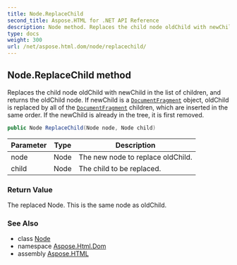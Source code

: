 ```yaml
---
title: Node.ReplaceChild
second_title: Aspose.HTML for .NET API Reference
description: Node method. Replaces the child node oldChild with newChild in the list of children and returns the oldChild node. If newChild is a DocumentFragment object oldChild is replaced by all of the DocumentFragment children which are inserted in the same order. If the newChild is already in the tree it is first removed
type: docs
weight: 300
url: /net/aspose.html.dom/node/replacechild/
---
```

## Node.ReplaceChild method

Replaces the child node oldChild with newChild in the list of children, and returns the oldChild node. If newChild is a [`DocumentFragment`](../../documentfragment/) object, oldChild is replaced by all of the [`DocumentFragment`](../../documentfragment/) children, which are inserted in the same order. If the newChild is already in the tree, it is first removed.

```csharp
public Node ReplaceChild(Node node, Node child)
```

| Parameter | Type | Description |
| --- | --- | --- |
| node | Node | The new node to replace oldChild. |
| child | Node | The child to be replaced. |

### Return Value

The replaced Node. This is the same node as oldChild.

### See Also

* class [Node](../)
* namespace [Aspose.Html.Dom](../../../aspose.html.dom/)
* assembly [Aspose.HTML](../../../)
